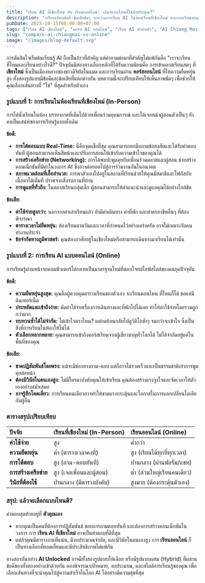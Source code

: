 ```yaml
---
title: "เรียน AI ที่เชียงใหม่ กับ เรียนออนไลน์: เลือกแบบไหนที่ใช่สำหรับคุณ?"
description: "เปรียบเทียบข้อดี-ข้อเสียชัดๆ ระหว่างการเรียน AI ในห้องเรียนที่เชียงใหม่ และการเรียนออนไลน์ เพื่อช่วยให้คุณตัดสินใจเลือกเส้นทางการเรียนรู้ที่เหมาะสมที่สุด"
pubDate: 2025-10-15T00:00:00+07:00
tags: ["เรียน AI เชียงใหม่", "คอร์ส AI ออนไลน์", "เรียน AI ตัวต่อตัว", "AI Chiang Mai", "เปรียบเทียบคอร์ส AI"]
slug: "compare-ai-chiangmai-vs-online"
image: "/images/blog-default.svg"
---
```


การตัดสินใจเริ่มต้นเรียนรู้ AI ถือเป็นก้าวที่สำคัญ แต่คำถามต่อมาที่สำคัญไม่แพ้กันคือ "เราจะเรียนที่ไหนและเรียนอย่างไรดี?" ปัจจุบันมีสองทางเลือกหลักที่ได้รับความนิยมคือ การเข้าคลาสเรียนสดๆ ที่ **เชียงใหม่** ซึ่งเป็นเมืองหลวงของชาวดิจิทัลโนแมด และการเรียนผ่าน **คอร์สออนไลน์** ที่ให้ความยืดหยุ่นสูง ทั้งสองรูปแบบมีข้อดีและข้อเสียที่แตกต่างกัน บทความนี้จะเปรียบเทียบให้เห็นภาพชัดๆ เพื่อช่วยให้คุณเลือกเส้นทางที่ "ใช่" ที่สุดสำหรับตัวเอง

### รูปแบบที่ 1: การเรียนในห้องเรียนที่เชียงใหม่ (In-Person)

การได้นั่งเรียนในห้อง บรรยากาศที่เต็มไปด้วยเพื่อนร่วมอุดมการณ์ และได้เจอหน้าผู้สอนตัวเป็นๆ ยังคงเป็นเสน่ห์ของการเรียนรู้แบบดั้งเดิม

**ข้อดี:**
- **การโต้ตอบแบบ Real-Time:** นี่คือจุดแข็งที่สุด คุณสามารถยกมือถามข้อสงสัยและได้รับคำตอบทันที ผู้สอนสามารถเห็นสีหน้าและปรับการสอนให้เข้ากับความเข้าใจของคุณได้
- **การสร้างเครือข่าย (Networking):** การได้พบปะพูดคุยกับเพื่อนร่วมคลาสและผู้สอน ช่วยสร้างคอนเน็กชันที่มีค่าในวงการ AI ซึ่งอาจต่อยอดไปสู่การร่วมงานกันในอนาคต
- **สภาพแวดล้อมที่เอื้ออำนวย:** การพาตัวเองไปอยู่ในสถานที่เรียนช่วยให้คุณมีสมาธิและโฟกัสกับเนื้อหาได้เต็มที่ ปราศจากสิ่งรบกวนที่บ้าน
- **การดูแลที่ทั่วถึง:** ในคลาสเรียนกลุ่มเล็ก ผู้สอนสามารถให้คำแนะนำและดูแลคุณได้อย่างใกล้ชิด

**ข้อเสีย:**
- **ค่าใช้จ่ายสูงกว่า:** นอกจากค่าเล่าเรียนแล้ว ยังมีค่าเดินทาง ค่าที่พัก และค่าครองชีพอื่นๆ ที่ต้องพิจารณา
- **ตารางเวลาไม่ยืดหยุ่น:** ต้องเรียนตามวันและเวลาที่กำหนดไว้อย่างเคร่งครัด อาจไม่เหมาะกับคนทำงานประจำ
- **ข้อจำกัดทางภูมิศาสตร์:** คุณต้องอาศัยอยู่ในเชียงใหม่หรือสามารถเดินทางมาเรียนได้เท่านั้น

### รูปแบบที่ 2: การเรียน AI แบบออนไลน์ (Online)

การเรียนรู้ผ่านหน้าจอคอมพิวเตอร์ได้กลายเป็นมาตรฐานใหม่ที่ตอบโจทย์ไลฟ์สไตล์ของคนยุคปัจจุบัน

**ข้อดี:**
- **ความยืดหยุ่นสูงสุด:** คุณคือผู้ควบคุมตารางเรียนของตัวเอง จะเรียนตอนไหน ที่ไหนก็ได้ ขอแค่มีอินเทอร์เน็ต
- **ประหยัดและเข้าถึงง่าย:** ตัดค่าใช้จ่ายเรื่องการเดินทางและที่พักไปได้เลย ทำให้ค่าใช้จ่ายโดยรวมถูกกว่ามาก
- **ทบทวนซ้ำได้ไม่จำกัด:** ไม่เข้าใจตรงไหน? แค่กดย้อนกลับไปดูวิดีโอซ้ำๆ จนกว่าจะเข้าใจ ซึ่งเป็นสิ่งที่การเรียนในห้องให้ไม่ได้
- **ตัวเลือกหลากหลาย:** คุณสามารถเข้าถึงคอร์สเรียนจากผู้เชี่ยวชาญทั่วโลกได้ ไม่ได้จำกัดอยู่แค่ในพื้นที่ของคุณ

**ข้อเสีย:**
- **ขาดปฏิสัมพันธ์โดยตรง:** แม้จะมีช่องทางถาม-ตอบ แต่ก็อาจไม่รวดเร็วและเป็นธรรมชาติเท่าการพูดคุยต่อหน้า
- **ต้องมีวินัยในตนเองสูง:** ไม่มีใครมาบังคับคุณให้เข้าเรียน คุณต้องสร้างแรงจูงใจและจัดเวลาให้ตัวเองอย่างสม่ำเสมอ
- **อาจรู้สึกโดดเดี่ยว:** การเรียนคนเดียวอาจทำให้ขาดแรงกระตุ้นและโอกาสในการแลกเปลี่ยนไอเดียกับผู้อื่น

### ตารางสรุปเปรียบเทียบ

| ปัจจัย | เรียนที่เชียงใหม่ (In-Person) | เรียนออนไลน์ (Online) |
| :--- | :--- | :--- |
| **ค่าใช้จ่าย** | สูง | ต่ำกว่า |
| **ความยืดหยุ่น** | ต่ำ (ตารางเวลาคงที่) | สูง (เรียนได้ทุกที่ทุกเวลา) |
| **การโต้ตอบ** | สูง (ถาม-ตอบทันที) | ปานกลาง (ผ่านฟอรั่ม/แชท) |
| **การสร้างเครือข่าย** | สูง (เจอเพื่อนและผู้สอน) | ต่ำ (ส่วนใหญ่เรียนคนเดียว) |
| **วินัยที่ต้องใช้** | ปานกลาง (มีตารางบังคับ) | สูงมาก (ต้องกระตุ้นตัวเอง) |

### สรุป: แล้วจะเลือกแบบไหนดี?

คำตอบสุดท้ายอยู่ที่ **ตัวคุณเอง**

- หากคุณเป็นคนที่ต้องการปฏิสัมพันธ์ ชอบการถามตอบทันที และต้องการสร้างคอนเน็กชันในวงการ การ **เรียน AI ที่เชียงใหม่** อาจเป็นคำตอบที่ดีที่สุด
- แต่ถ้าคุณมีตารางงานที่แน่น, มีงบประมาณจำกัด, และมีวินัยในตนเองสูง การ **เรียนออนไลน์** ก็เป็นทางเลือกที่ยอดเยี่ยมและมีประสิทธิภาพไม่แพ้กัน

บางสถาบันอย่าง **AI Unlocked** อาจมีทั้งสองรูปแบบให้เลือก หรือมีรูปแบบผสม (Hybrid) ที่ผสานข้อดีของทั้งสองอย่างเข้าด้วยกัน ลองพิจารณาเป้าหมาย, งบประมาณ, และสไตล์การเรียนรู้ของคุณ เพื่อเลือกเส้นทางที่จะนำคุณไปสู่ความสำเร็จในโลก AI ได้อย่างมีความสุขที่สุด
